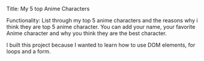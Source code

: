 Title:
My 5 top Anime Characters

Functionality:
List through my top 5 anime characters and the reasons why i think they are top 5 anime character. You can add your name, your favorite Anime character and why you think they are the best character.

I built this project because I wanted to learn how to use DOM elements, for loops and a form.